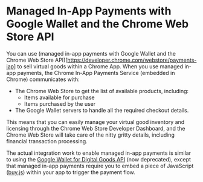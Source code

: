 # Managed In-App Payments with Google Wallet and the Chrome Web Store API

You can use (managed in-app payments with Google Wallet and the Chrome Web Store API)[https://developer.chrome.com/webstore/payments-iap] to sell virtual
goods within a Chrome App. When you use managed in-app payments, the
Chrome In-App Payments Service (embedded in Chrome) communicates with:
 * The Chrome Web Store to get the list of available products, including:
   * Items available for purchase
   * Items purchased by the user
 * The Google Wallet servers to handle all the required checkout details.

This means that you can easily manage your virtual good inventory and licensing through the Chrome Web Store Developer Dashboard, and the Chrome Web Store will take care of the nitty gritty details, including financial transaction processing.

The actual integration work to enable managed in-app payments is similar to using the [Google Wallet for Digital Goods API](https://developers.google.com/commerce/wallet/digital/docs/) (now deprecated), except that managed in-app payments require you to embed a piece of JavaScript ([buy.js](https://raw.github.com/GoogleChrome/chrome-app-samples/master/in-app-payments/buy.js)) within your app to trigger the payment flow.